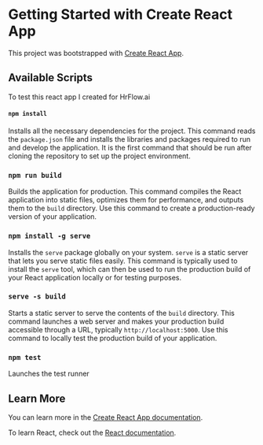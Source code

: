 # Getting Started with Create React App

This project was bootstrapped with [Create React App](https://github.com/facebook/create-react-app).

## Available Scripts

To test this react app I created for HrFlow.ai

#### `npm install`

Installs all the necessary dependencies for the project. This command reads the `package.json` file and installs the libraries and packages required to run and develop the application. It is the first command that should be run after cloning the repository to set up the project environment.

### `npm run build`

Builds the application for production. This command compiles the React application into static files, optimizes them for performance, and outputs them to the `build` directory. Use this command to create a production-ready version of your application.

### `npm install -g serve`

Installs the `serve` package globally on your system. `serve` is a static server that lets you serve static files easily. This command is typically used to install the `serve` tool, which can then be used to run the production build of your React application locally or for testing purposes.

### `serve -s build`

Starts a static server to serve the contents of the `build` directory. This command launches a web server and makes your production build accessible through a URL, typically `http://localhost:5000`. Use this command to locally test the production build of your application.

### `npm test`

Launches the test runner

## Learn More

You can learn more in the [Create React App documentation](https://facebook.github.io/create-react-app/docs/getting-started).

To learn React, check out the [React documentation](https://reactjs.org/).
